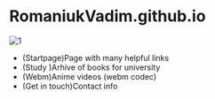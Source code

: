 # RomaniukVadim.github.io


![1](https://i.imgur.com/M2ATB1O.png)

- (Startpage)Page with many helpful links
- (Study )Arhive of books for university
- (Webm)Anime videos (webm codec)
- (Get in touch)Contact info

